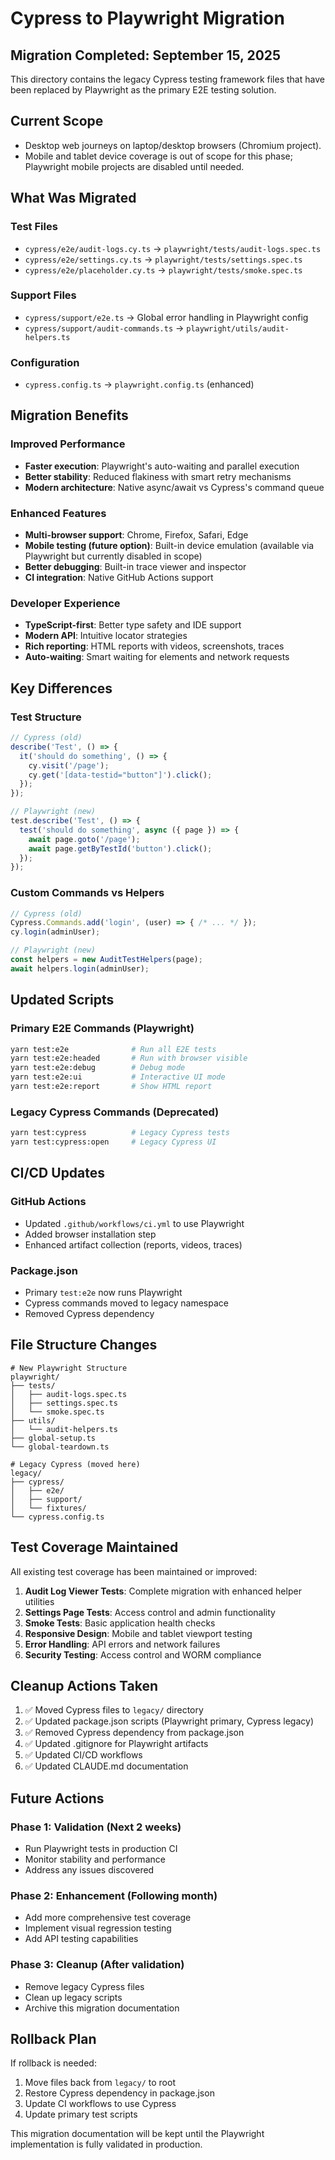 ﻿# Cypress to Playwright Migration

## Migration Completed: September 15, 2025

This directory contains the legacy Cypress testing framework files that have been replaced by Playwright as the primary E2E testing solution.

## Current Scope
- Desktop web journeys on laptop/desktop browsers (Chromium project).
- Mobile and tablet device coverage is out of scope for this phase; Playwright mobile projects are disabled until needed.

## What Was Migrated

### Test Files
- `cypress/e2e/audit-logs.cy.ts` → `playwright/tests/audit-logs.spec.ts`
- `cypress/e2e/settings.cy.ts` → `playwright/tests/settings.spec.ts`
- `cypress/e2e/placeholder.cy.ts` → `playwright/tests/smoke.spec.ts`

### Support Files
- `cypress/support/e2e.ts` → Global error handling in Playwright config
- `cypress/support/audit-commands.ts` → `playwright/utils/audit-helpers.ts`

### Configuration
- `cypress.config.ts` → `playwright.config.ts` (enhanced)

## Migration Benefits

### Improved Performance
- **Faster execution**: Playwright's auto-waiting and parallel execution
- **Better stability**: Reduced flakiness with smart retry mechanisms
- **Modern architecture**: Native async/await vs Cypress's command queue

### Enhanced Features
- **Multi-browser support**: Chrome, Firefox, Safari, Edge
- **Mobile testing (future option)**: Built-in device emulation (available via Playwright but currently disabled in scope)
- **Better debugging**: Built-in trace viewer and inspector
- **CI integration**: Native GitHub Actions support

### Developer Experience
- **TypeScript-first**: Better type safety and IDE support
- **Modern API**: Intuitive locator strategies
- **Rich reporting**: HTML reports with videos, screenshots, traces
- **Auto-waiting**: Smart waiting for elements and network requests

## Key Differences

### Test Structure
```typescript
// Cypress (old)
describe('Test', () => {
  it('should do something', () => {
    cy.visit('/page');
    cy.get('[data-testid="button"]').click();
  });
});

// Playwright (new)
test.describe('Test', () => {
  test('should do something', async ({ page }) => {
    await page.goto('/page');
    await page.getByTestId('button').click();
  });
});
```

### Custom Commands vs Helpers
```typescript
// Cypress (old)
Cypress.Commands.add('login', (user) => { /* ... */ });
cy.login(adminUser);

// Playwright (new)
const helpers = new AuditTestHelpers(page);
await helpers.login(adminUser);
```

## Updated Scripts

### Primary E2E Commands (Playwright)
```bash
yarn test:e2e              # Run all E2E tests
yarn test:e2e:headed       # Run with browser visible
yarn test:e2e:debug        # Debug mode
yarn test:e2e:ui           # Interactive UI mode
yarn test:e2e:report       # Show HTML report
```

### Legacy Cypress Commands (Deprecated)
```bash
yarn test:cypress          # Legacy Cypress tests
yarn test:cypress:open     # Legacy Cypress UI
```

## CI/CD Updates

### GitHub Actions
- Updated `.github/workflows/ci.yml` to use Playwright
- Added browser installation step
- Enhanced artifact collection (reports, videos, traces)

### Package.json
- Primary `test:e2e` now runs Playwright
- Cypress commands moved to legacy namespace
- Removed Cypress dependency

## File Structure Changes

```
# New Playwright Structure
playwright/
├── tests/
│   ├── audit-logs.spec.ts
│   ├── settings.spec.ts
│   └── smoke.spec.ts
├── utils/
│   └── audit-helpers.ts
├── global-setup.ts
└── global-teardown.ts

# Legacy Cypress (moved here)
legacy/
├── cypress/
│   ├── e2e/
│   ├── support/
│   └── fixtures/
└── cypress.config.ts
```

## Test Coverage Maintained

All existing test coverage has been maintained or improved:

1. **Audit Log Viewer Tests**: Complete migration with enhanced helper utilities
2. **Settings Page Tests**: Access control and admin functionality
3. **Smoke Tests**: Basic application health checks
4. **Responsive Design**: Mobile and tablet viewport testing
5. **Error Handling**: API errors and network failures
6. **Security Testing**: Access control and WORM compliance

## Cleanup Actions Taken

1. ✅ Moved Cypress files to `legacy/` directory
2. ✅ Updated package.json scripts (Playwright primary, Cypress legacy)
3. ✅ Removed Cypress dependency from package.json
4. ✅ Updated .gitignore for Playwright artifacts
5. ✅ Updated CI/CD workflows
6. ✅ Updated CLAUDE.md documentation

## Future Actions

### Phase 1: Validation (Next 2 weeks)
- Run Playwright tests in production CI
- Monitor stability and performance
- Address any issues discovered

### Phase 2: Enhancement (Following month)
- Add more comprehensive test coverage
- Implement visual regression testing
- Add API testing capabilities

### Phase 3: Cleanup (After validation)
- Remove legacy Cypress files
- Clean up legacy scripts
- Archive this migration documentation

## Rollback Plan

If rollback is needed:
1. Move files back from `legacy/` to root
2. Restore Cypress dependency in package.json
3. Update CI workflows to use Cypress
4. Update primary test scripts

This migration documentation will be kept until the Playwright implementation is fully validated in production.
